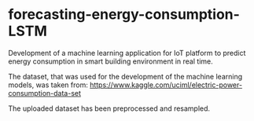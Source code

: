# forecasting-energy-consumption-LSTM
Development of a machine learning application for IoT platform to predict energy consumption in smart building environment in real time.

The dataset, that was used for the development of the machine learning models, was taken from:
https://www.kaggle.com/uciml/electric-power-consumption-data-set

The uploaded dataset has been preprocessed and resampled.
